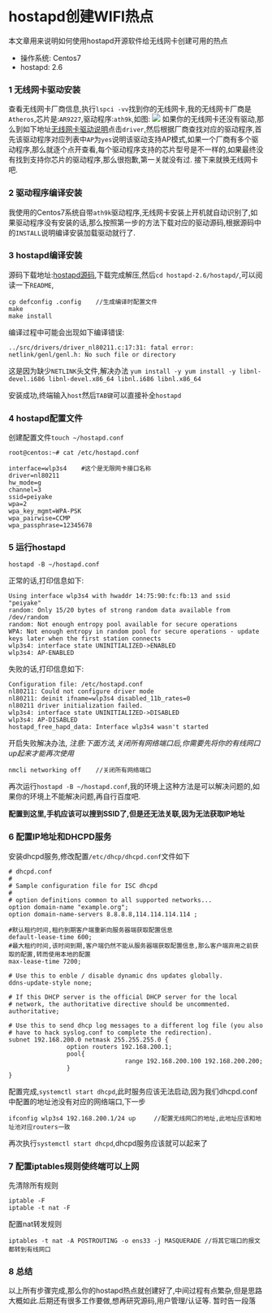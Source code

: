 # hostapd创建WIFI热点
本文章用来说明如何使用hostapd开源软件给无线网卡创建可用的热点

+ 操作系统: 	Centos7
+ hostapd:	2.6

### 1 无线网卡驱动安装

查看无线网卡厂商信息,执行`lspci -vv`找到你的无线网卡,我的无线网卡厂商是`Atheros`,芯片是:`AR9227`,驱动程序:`ath9k`,如图:
![](https://i.imgur.com/ITmzSx3.png)
如果你的无线网卡还没有驱动,那么到如下地址[无线网卡驱动说明](https://wireless.wiki.kernel.org/welcome)点击`driver`,然后根据厂商查找对应的驱动程序,首先该驱动程序对应列表中`AP`为`yes`说明该驱动支持AP模式,如果一个厂商有多个驱动程序,那么就逐个点开查看,每个驱动程序支持的芯片型号是不一样的,如果最终没有找到支持你芯片的驱动程序,那么很抱歉,第一关就没有过. 接下来就换无线网卡吧.

### 2 驱动程序编译安装
我使用的Centos7系统自带`ath9k`驱动程序,无线网卡安装上开机就自动识别了,如果驱动程序没有安装的话,那么按照第一步的方法下载对应的驱动源码,根据源码中的`INSTALL`说明编译安装加载驱动就行了.

### 3 hostapd编译安装
源码下载地址:[hostapd源码](https://w1.fi/releases/hostapd-2.6.tar.gz),下载完成解压,然后`cd hostapd-2.6/hostapd/`,可以阅读一下`README`,

    cp defconfig .config	//生成编译时配置文件
	make					
	make install
编译过程中可能会出现如下编译错误:

    ../src/drivers/driver_nl80211.c:17:31: fatal error: netlink/genl/genl.h: No such file or directory
这是因为缺少`NETLINK`头文件,解决办法
`yum install -y yum install -y libnl-devel.i686 libnl-devel.x86_64 libnl.i686 libnl.x86_64`

安装成功,终端输入`host`然后`TAB键`可以直接补全`hostapd`

### 4 hostapd配置文件
创建配置文件`touch ~/hostapd.conf`

`root@centos:~# cat /etc/hostapd.conf `

	interface=wlp3s4	#这个是无限网卡接口名称
	driver=nl80211
	hw_mode=g
	channel=3
	ssid=peiyake
	wpa=2
	wpa_key_mgmt=WPA-PSK
	wpa_pairwise=CCMP
	wpa_passphrase=12345678

### 5 运行hostapd
`hostapd -B ~/hostapd.conf`

正常的话,打印信息如下:

	Using interface wlp3s4 with hwaddr 14:75:90:fc:fb:13 and ssid "peiyake"
	random: Only 15/20 bytes of strong random data available from /dev/random
	random: Not enough entropy pool available for secure operations
	WPA: Not enough entropy in random pool for secure operations - update keys later when the first station connects
	wlp3s4: interface state UNINITIALIZED->ENABLED
	wlp3s4: AP-ENABLED 

失败的话,打印信息如下:
	
	Configuration file: /etc/hostapd.conf
	nl80211: Could not configure driver mode
	nl80211: deinit ifname=wlp3s4 disabled_11b_rates=0
	nl80211 driver initialization failed.
	wlp3s4: interface state UNINITIALIZED->DISABLED
	wlp3s4: AP-DISABLED 
	hostapd_free_hapd_data: Interface wlp3s4 wasn't started

开启失败解决办法,
*注意:下面方法,关闭所有网络端口后,你需要先将你的有线网口up起来才能再次使用*

	nmcli networking off 	//关闭所有网络端口
再次运行`hostapd -B ~/hostapd.conf`,我的环境上这种方法是可以解决问题的,如果你的环境上不能解决问题,再自行百度吧.

**配置到这里,手机应该可以搜到SSID了,但是还无法关联,因为无法获取IP地址**

### 6 配置IP地址和DHCPD服务
安装dhcpd服务,修改配置`/etc/dhcp/dhcpd.conf`文件如下
	
	# dhcpd.conf
	#
	# Sample configuration file for ISC dhcpd
	#
	# option definitions common to all supported networks...
	option domain-name "example.org";
	option domain-name-servers 8.8.8.8,114.114.114.114 ;
	
	#默认租约时间,租约到期客户端重新向服务器端获取配置信息
	default-lease-time 600;
	#最大租约时间,该时间到期,客户端仍然不能从服务器端获取配置信息,那么客户端弃用之前获取的配置,转而使用本地的配置
	max-lease-time 7200;
	
	# Use this to enble / disable dynamic dns updates globally.
	ddns-update-style none;
	
	# If this DHCP server is the official DHCP server for the local
	# network, the authoritative directive should be uncommented.
	authoritative;
	
	# Use this to send dhcp log messages to a different log file (you also
	# have to hack syslog.conf to complete the redirection).
	subnet 192.168.200.0 netmask 255.255.255.0 {
	                option routers 192.168.200.1;
	                pool{
	                                range 192.168.200.100 192.168.200.200;
	                }
	}
配置完成,`systemctl start dhcpd`,此时服务应该无法启动,因为我们dhcpd.conf中配置的地址池没有对应的网络端口,下一步

	ifconfig wlp3s4 192.168.200.1/24 up		//配置无线网口的地址,此地址应该和地址池对应routers一致
再次执行`systemctl start dhcpd`,dhcpd服务应该就可以起来了

### 7 配置iptables规则使终端可以上网
先清除所有规则

	iptable -F
	iptable -t nat -F
配置nat转发规则

	iptables -t nat -A POSTROUTING -o ens33 -j MASQUERADE //将其它端口的报文都转到有线网口


### 8 总结
以上所有步骤完成,那么你的hostapd热点就创建好了,中间过程有点繁杂,但是思路大概如此.后期还有很多工作要做,想再研究源码,用户管理/认证等. 暂时告一段落